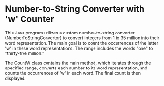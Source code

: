 # Number-to-String Converter with 'w' Counter
This Java program utilizes a custom number-to-string converter (NumberToStringConvertor) to convert integers from 1 to 35 million into their word representation. The main goal is to count the occurrences of the letter 'w' in these word representations. The range includes the words "one" to "thirty-five million."

The CountW class contains the main method, which iterates through the specified range, converts each number to its word representation, and counts the occurrences of 'w' in each word. The final count is then displayed.
